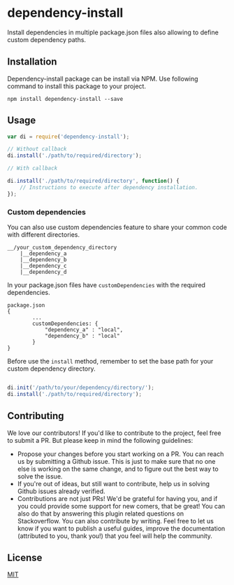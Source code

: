 # dependency-install
Install dependencies in multiple package.json files also allowing to define custom dependency paths.

## Installation

Dependency-install package can be install via NPM. Use following command to install this package to your project.

`npm install dependency-install --save`

## Usage

```javascript
var di = require('dependency-install');

// Without callback
di.install('./path/to/required/directory');

// With callback

di.install('./path/to/required/directory', function() {
    // Instructions to execute after dependency installation.
});

```

### Custom dependencies

You can also use custom dependencies feature to share your common code with different directories.

```
__/your_custom_dependency_directory
    |__dependency_a
    |__dependency_b
    |__dependency_c
    |__dependency_d
```

In your package.json files have `customDependencies` with the required dependencies.

```
package.json
{
        ...
        customDependencies: {
            "dependency_a" : "local",
            "dependency_b" : "local"
        }
}

```

Before use the `install` method, remember to set the base path for your custom dependency directory.

```javascript

di.init('/path/to/your/dependency/directory/');
di.install('./path/to/required/directory');

```
## Contributing

We love our contributors! If you'd like to contribute to the project, feel free to submit a PR. But please keep in mind the following guidelines:

* Propose your changes before you start working on a PR. You can reach us by submitting a Github issue. This is just to make sure that no one else is working on the same change, and to figure out the best way to solve the issue.
* If you're out of ideas, but still want to contribute, help us in solving Github issues already verified.
* Contributions are not just PRs! We'd be grateful for having you, and if you could provide some support for new comers, that be great! You can also do that by answering this plugin related questions on Stackoverflow.
You can also contribute by writing. Feel free to let us know if you want to publish a useful guides, improve the documentation (attributed to you, thank you!) that you feel will help the community.

## License

  [MIT](LICENSE)
